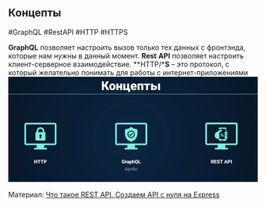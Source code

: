## **Концепты**
#GraphQL #RestAPI #HTTP #HTTPS

**GraphQL** позволяет настроить вызов только тех данных с фронтэнда, которые нам нужны в данный момент. **Rest** **API** позволяет настроить клиент-серверное взаимодействие. **HTTP/***S** – это протокол, с который желательно понимать для работы с интернет-приложениями
![](_png/Pasted%20image%2020220907172351.png)

Материал: 
[Что такое REST API. Создаем API с нуля на Express](../../WebDev/Что%20такое%20REST%20API.%20Создаем%20API%20с%20нуля%20на%20Express.md)